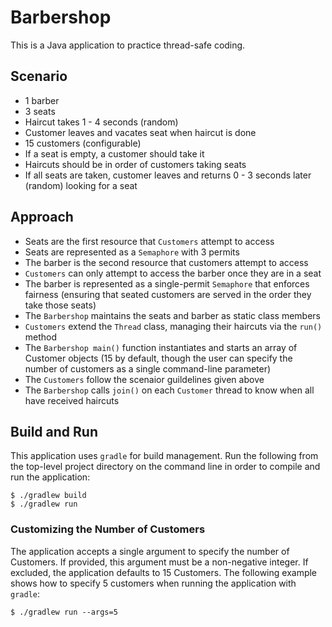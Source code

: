 # Barbershop

This is a Java application to practice thread-safe coding.

## Scenario

* 1 barber
* 3 seats
* Haircut takes 1 - 4 seconds (random)
 * Customer leaves and vacates seat when haircut is done
* 15 customers (configurable)
* If a seat is empty, a customer should take it
* Haircuts should be in order of customers taking seats
* If all seats are taken, customer leaves and returns 0 - 3 seconds later (random) looking for a seat

## Approach

* Seats are the first resource that `Customers` attempt to access
 * Seats are represented as a `Semaphore` with 3 permits
* The barber is the second resource that customers attempt to access
 * `Customers` can only attempt to access the barber once they are in a seat
 * The barber is represented as a single-permit `Semaphore` that enforces fairness (ensuring that seated customers are served in the order they take those seats)
* The `Barbershop` maintains the seats and barber as static class members
* `Customers` extend the `Thread` class, managing their haircuts via the `run()` method
* The `Barbershop main()` function instantiates and starts an array of Customer objects (15 by default, though the user can specify the number of customers as a single command-line parameter)
* The `Customers` follow the scenaior guildelines given above
* The `Barbershop` calls `join()` on each `Customer` thread to know when all have received haircuts

## Build and Run

This application uses `gradle` for build management. Run the following from the top-level project directory on the command line in order to compile and run the application:

	$ ./gradlew build	
	$ ./gradlew run
	
	
### Customizing the Number of Customers

The application accepts a single argument to specify the number of Customers. If provided, this argument must be a non-negative integer. If excluded, the application defaults to 15 Customers. The following example shows how to specify 5 customers when running the application with `gradle`:

	$ ./gradlew run --args=5	
	